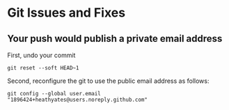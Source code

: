 
# Git Issues and Fixes



## Your push would publish a private email address 

First, undo your commit 
```
git reset --soft HEAD~1
```

Second, reconfigure the git to use the public email address as follows: 
```
git config --global user.email "1896424+heathyates@users.noreply.github.com"
```